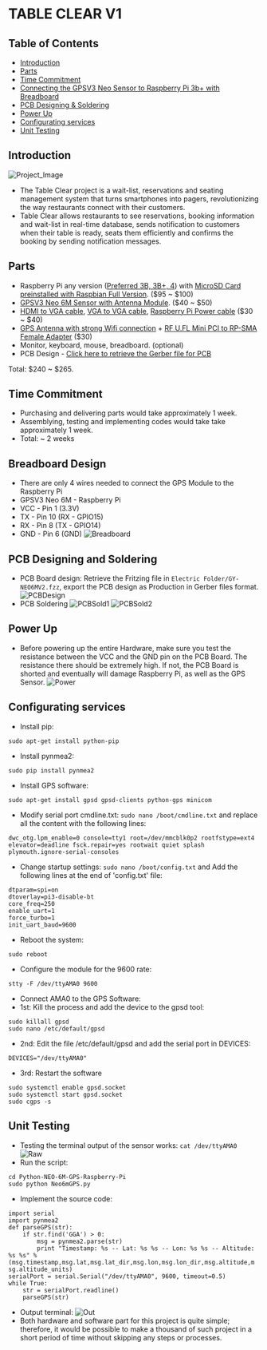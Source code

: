 # TABLE CLEAR V1

## Table of Contents
* [Introduction](#intro)
* [Parts](#parts)
* [Time Commitment](#time)
* [Connecting the GPSV3 Neo Sensor to Raspberry Pi 3b+ with Breadboard](#bread)
* [PCB Designing & Soldering](#pcb)
* [Power Up](#power)
* [Configurating services](#config)
* [Unit Testing](#unit)

## <a name="intro">Introduction</a>
![Project_Image](https://github.com/benjaminle9x/Table-ClearV1/blob/master/Images%20Folder/project.jpg)
* The Table Clear project is a wait-list, reservations and seating management system that turns smartphones into pagers, revolutionizing the way restaurants connect with their customers.
* Table Clear allows restaurants to see reservations, booking information and wait-list in real-time database, sends notification to customers when their table is ready, seats them efficiently and confirms the booking by sending notification messages.

## <a name="parts">Parts</a>
* Raspberry Pi any version ([Preferred 3B, 3B+, 4](https://www.amazon.ca/RS-Components-Raspberry-Model-Motherboard/dp/B07BFH96M3/ref=sr_1_4?crid=5P53UCWHTKDB&keywords=raspberry+pi+3b%2B&qid=1575998783&sprefix=raspb%2Caps%2C168&sr=8-4)) with [MicroSD Card preinstalled with Raspbian Full Version](https://www.amazon.ca/EnjoyGadgets-Raspberry-Pre-Installed-Raspbian-OpenELEC/dp/B07GZVN8DP/ref=sr_1_2?keywords=sd+card+preinstalled+with+raspbian&qid=1575998847&sr=8-2). ($95 ~ $100)
* [GPSV3 Neo 6M Sensor with Antenna Module](https://www.amazon.ca/GY-GPSV3-M8N-NEO-M8N-001-Eighth-Beidou-Control/dp/B07Z442LSN/ref=sr_1_fkmr1_1?keywords=gpsv3+neo+6m&qid=1575998891&sr=8-1-fkmr1). ($40 ~ $50)
* [HDMI to VGA cable](https://www.amazon.ca/VicTsing-Adapter-Gold-Plated-Active-Converter/dp/B00YMN9VV0/ref=sr_1_3?keywords=hdmi+to+vga&qid=1575998971&sr=8-3), [VGA to VGA cable](https://www.amazon.ca/DTECH-Computer-Resolution-Projectors-Displays/dp/B0781876KT/ref=sr_1_1_sspa?keywords=vga+to+vga&qid=1575998991&sr=8-1-spons&psc=1&spLa=ZW5jcnlwdGVkUXVhbGlmaWVyPUExWVhZRDhNTFlZNlcwJmVuY3J5cHRlZElkPUEwNzIyODM2MzNWSUNTRVpTNVpKNSZlbmNyeXB0ZWRBZElkPUEwMjkxMjAzMjJDME1YS1JDT1A1QyZ3aWRnZXROYW1lPXNwX2F0ZiZhY3Rpb249Y2xpY2tSZWRpcmVjdCZkb05vdExvZ0NsaWNrPXRydWU=), [Raspberry Pi Power cable](https://www.amazon.ca/Adapter-Charger-Portable-Samsung-External/dp/B071KWFZ9Z/ref=sr_1_2_sspa?keywords=raspberry+pi+power+cable&qid=1575999008&sr=8-2-spons&psc=1&spLa=ZW5jcnlwdGVkUXVhbGlmaWVyPUExUVFCSlpFRllLUVVSJmVuY3J5cHRlZElkPUEwNjMwMDI1QlRCRlczTk5QQk1NJmVuY3J5cHRlZEFkSWQ9QTA1NzA0MTkyREpEMDhQS1Q2U1MwJndpZGdldE5hbWU9c3BfYXRmJmFjdGlvbj1jbGlja1JlZGlyZWN0JmRvTm90TG9nQ2xpY2s9dHJ1ZQ==) ($30 ~ $40)
* [GPS Antenna with strong Wifi connection](https://www.amazon.ca/dp/B071DS35G2/ref=pe_3034960_233709270_TE_item_image) + [RF U.FL Mini PCI to RP-SMA Female Adapter](https://www.amazon.ca/dp/B07NVT8FMT/ref=pe_3034960_236394800_TE_dp_i1) ($30)
* Monitor, keyboard, mouse, breadboard. (optional)
* PCB Design - [Click here to retrieve the Gerber file for PCB](https://github.com/benjaminle9x/Table-ClearV1/blob/master/Electric%20Folder/HoangLongLe_TableClearV3.zip)


Total: $240 ~ $265. 

## <a name="time">Time Commitment</a>
* Purchasing and delivering parts would take approximately 1 week.
* Assemblying, testing and implementing codes would take take approximately 1 week.
* Total: ~ 2 weeks

## <a name="bread">Breadboard Design</a>
* There are only 4 wires needed to connect the GPS Module to the Raspberry Pi
* GPSV3 Neo 6M      -            Raspberry Pi
* VCC               -            Pin 1 (3.3V)
* TX                -            Pin 10 (RX - GPIO15)
* RX                -            Pin 8 (TX - GPIO14)
* GND               -            Pin 6 (GND)
![Breadboard](https://github.com/benjaminle9x/Table-ClearV1/blob/master/Images%20Folder/breadboard.png)

## <a name="pcb">PCB Designing and Soldering</a>
* PCB Board design: Retrieve the Fritzing file in `Electric Folder/GY-NEO6MV2.fzz`, export the PCB design as Production in Gerber files format.
![PCBDesign](https://github.com/benjaminle9x/Table-ClearV1/blob/master/Images%20Folder/pcb.png)
* PCB Soldering
![PCBSold1](https://github.com/benjaminle9x/Table-ClearV1/blob/master/Images%20Folder/solder1.jpg)
![PCBSold2](https://github.com/benjaminle9x/Table-ClearV1/blob/master/Images%20Folder/solder2.jpg)

## <a name="power">Power Up</a>
* Before powering up the entire Hardware, make sure you test the resistance between the VCC and the GND pin on the PCB Board. The resistance there should be extremely high. If not, the PCB Board is shorted and eventually will damage Raspberry Pi, as well as the GPS Sensor.
![Power](https://github.com/benjaminle9x/Table-ClearV1/blob/master/Images%20Folder/piv1.jpg)

## <a name="config">Configurating services</a>
* Install pip:
```
sudo apt-get install python-pip
```
* Install pynmea2: 
```
sudo pip install pynmea2
```
* Install GPS software: 
```
sudo apt-get install gpsd gpsd-clients python-gps minicom
```
* Modify serial port cmdline.txt: `sudo nano /boot/cmdline.txt` and replace all the content with the following lines: 
```
dwc_otg.lpm_enable=0 console=tty1 root=/dev/mmcblk0p2 rootfstype=ext4 elevator=deadline fsck.repair=yes rootwait quiet splash plymouth.ignore-serial-consoles
```
* Change startup settings: `sudo nano /boot/config.txt` and Add the following lines at the end of 'config.txt' file:
```
dtparam=spi=on
dtoverlay=pi3-disable-bt
core_freq=250
enable_uart=1
force_turbo=1
init_uart_baud=9600
```
* Reboot the system: 
```
sudo reboot
```
* Configure the module for the 9600 rate: 
```
stty -F /dev/ttyAMA0 9600
```
* Connect AMA0 to the GPS Software:
* 1st: Kill the process and add the device to the gpsd tool: 
```
sudo killall gpsd
sudo nano /etc/default/gpsd
```
* 2nd: Edit the file /etc/default/gpsd and add the serial port in DEVICES:
```
DEVICES="/dev/ttyAMA0"
```
* 3rd: Restart the software
```
sudo systemctl enable gpsd.socket
sudo systemctl start gpsd.socket
sudo cgps -s
```

## <a name="unit">Unit Testing</a>
* Testing the terminal output of the sensor works: `cat /dev/ttyAMA0`
![Raw](https://github.com/benjaminle9x/Table-ClearV1/blob/master/Images%20Folder/raw.PNG)
* Run the script:
```
cd Python-NEO-6M-GPS-Raspberry-Pi
sudo python Neo6mGPS.py
```
* Implement the source code:
```
import serial
import pynmea2
def parseGPS(str):
    if str.find('GGA') > 0:
        msg = pynmea2.parse(str)
        print "Timestamp: %s -- Lat: %s %s -- Lon: %s %s -- Altitude:
%s %s" %
(msg.timestamp,msg.lat,msg.lat_dir,msg.lon,msg.lon_dir,msg.altitude,m
sg.altitude_units)
serialPort = serial.Serial("/dev/ttyAMA0", 9600, timeout=0.5)
while True:
    str = serialPort.readline()
    parseGPS(str)
```
* Output terminal:
![Out](https://github.com/benjaminle9x/Table-ClearV1/blob/master/Images%20Folder/output.PNG)
* Both hardware and software part for this project is quite simple; therefore, it would be possible to make a thousand of such project in a short period of time without skipping any steps or processes.




